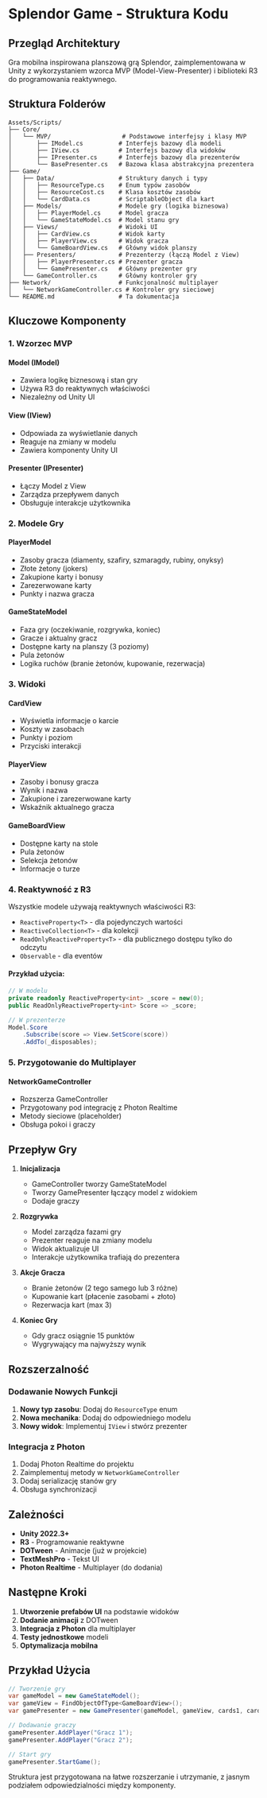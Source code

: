 # Splendor Game - Struktura Kodu

## Przegląd Architektury

Gra mobilna inspirowana planszową grą Splendor, zaimplementowana w Unity z wykorzystaniem wzorca MVP (Model-View-Presenter) i biblioteki R3 do programowania reaktywnego.

## Struktura Folderów

```
Assets/Scripts/
├── Core/
│   └── MVP/                    # Podstawowe interfejsy i klasy MVP
│       ├── IModel.cs          # Interfejs bazowy dla modeli
│       ├── IView.cs           # Interfejs bazowy dla widoków
│       ├── IPresenter.cs      # Interfejs bazowy dla prezenterów
│       └── BasePresenter.cs   # Bazowa klasa abstrakcyjna prezentera
├── Game/
│   ├── Data/                  # Struktury danych i typy
│   │   ├── ResourceType.cs    # Enum typów zasobów
│   │   ├── ResourceCost.cs    # Klasa kosztów zasobów
│   │   └── CardData.cs        # ScriptableObject dla kart
│   ├── Models/                # Modele gry (logika biznesowa)
│   │   ├── PlayerModel.cs     # Model gracza
│   │   └── GameStateModel.cs  # Model stanu gry
│   ├── Views/                 # Widoki UI
│   │   ├── CardView.cs        # Widok karty
│   │   ├── PlayerView.cs      # Widok gracza
│   │   └── GameBoardView.cs   # Główny widok planszy
│   ├── Presenters/            # Prezenterzy (łączą Model z View)
│   │   ├── PlayerPresenter.cs # Prezenter gracza
│   │   └── GamePresenter.cs   # Główny prezenter gry
│   └── GameController.cs      # Główny kontroler gry
├── Network/                   # Funkcjonalność multiplayer
│   └── NetworkGameController.cs # Kontroler gry sieciowej
└── README.md                  # Ta dokumentacja
```

## Kluczowe Komponenty

### 1. Wzorzec MVP

#### Model (IModel)
- Zawiera logikę biznesową i stan gry
- Używa R3 do reaktywnych właściwości
- Niezależny od Unity UI

#### View (IView)  
- Odpowiada za wyświetlanie danych
- Reaguje na zmiany w modelu
- Zawiera komponenty Unity UI

#### Presenter (IPresenter)
- Łączy Model z View
- Zarządza przepływem danych
- Obsługuje interakcje użytkownika

### 2. Modele Gry

#### PlayerModel
- Zasoby gracza (diamenty, szafiry, szmaragdy, rubiny, onyksy)
- Złote żetony (jokers)
- Zakupione karty i bonusy
- Zarezerwowane karty
- Punkty i nazwa gracza

#### GameStateModel
- Faza gry (oczekiwanie, rozgrywka, koniec)
- Gracze i aktualny gracz
- Dostępne karty na planszy (3 poziomy)
- Pula żetonów
- Logika ruchów (branie żetonów, kupowanie, rezerwacja)

### 3. Widoki

#### CardView
- Wyświetla informacje o karcie
- Koszty w zasobach
- Punkty i poziom
- Przyciski interakcji

#### PlayerView
- Zasoby i bonusy gracza
- Wynik i nazwa
- Zakupione i zarezerwowane karty
- Wskaźnik aktualnego gracza

#### GameBoardView
- Dostępne karty na stole
- Pula żetonów
- Selekcja żetonów
- Informacje o turze

### 4. Reaktywność z R3

Wszystkie modele używają reaktywnych właściwości R3:
- `ReactiveProperty<T>` - dla pojedynczych wartości
- `ReactiveCollection<T>` - dla kolekcji
- `ReadOnlyReactiveProperty<T>` - dla publicznego dostępu tylko do odczytu
- `Observable` - dla eventów

#### Przykład użycia:
```csharp
// W modelu
private readonly ReactiveProperty<int> _score = new(0);
public ReadOnlyReactiveProperty<int> Score => _score;

// W prezenterze
Model.Score
    .Subscribe(score => View.SetScore(score))
    .AddTo(_disposables);
```

### 5. Przygotowanie do Multiplayer

#### NetworkGameController
- Rozszerza GameController
- Przygotowany pod integrację z Photon Realtime
- Metody sieciowe (placeholder)
- Obsługa pokoi i graczy

## Przepływ Gry

1. **Inicjalizacja**
   - GameController tworzy GameStateModel
   - Tworzy GamePresenter łączący model z widokiem
   - Dodaje graczy

2. **Rozgrywka**
   - Model zarządza fazami gry
   - Prezenter reaguje na zmiany modelu
   - Widok aktualizuje UI
   - Interakcje użytkownika trafiają do prezentera

3. **Akcje Gracza**
   - Branie żetonów (2 tego samego lub 3 różne)
   - Kupowanie kart (płacenie zasobami + złoto)
   - Rezerwacja kart (max 3)

4. **Koniec Gry**
   - Gdy gracz osiągnie 15 punktów
   - Wygrywający ma najwyższy wynik

## Rozszerzalność

### Dodawanie Nowych Funkcji
1. **Nowy typ zasobu**: Dodaj do `ResourceType` enum
2. **Nowa mechanika**: Dodaj do odpowiedniego modelu
3. **Nowy widok**: Implementuj `IView` i stwórz prezenter

### Integracja z Photon
1. Dodaj Photon Realtime do projektu
2. Zaimplementuj metody w `NetworkGameController`
3. Dodaj serializację stanów gry
4. Obsługa synchronizacji

## Zależności

- **Unity 2022.3+**
- **R3** - Programowanie reaktywne
- **DOTween** - Animacje (już w projekcie)
- **TextMeshPro** - Tekst UI
- **Photon Realtime** - Multiplayer (do dodania)

## Następne Kroki

1. **Utworzenie prefabów UI** na podstawie widoków
2. **Dodanie animacji** z DOTween
3. **Integracja z Photon** dla multiplayer
4. **Testy jednostkowe** modeli
5. **Optymalizacja mobilna**

## Przykład Użycia

```csharp
// Tworzenie gry
var gameModel = new GameStateModel();
var gameView = FindObjectOfType<GameBoardView>();
var gamePresenter = new GamePresenter(gameModel, gameView, cards1, cards2, cards3);

// Dodawanie graczy
gamePresenter.AddPlayer("Gracz 1");
gamePresenter.AddPlayer("Gracz 2");

// Start gry
gamePresenter.StartGame();
```

Struktura jest przygotowana na łatwe rozszerzanie i utrzymanie, z jasnym podziałem odpowiedzialności między komponenty. 